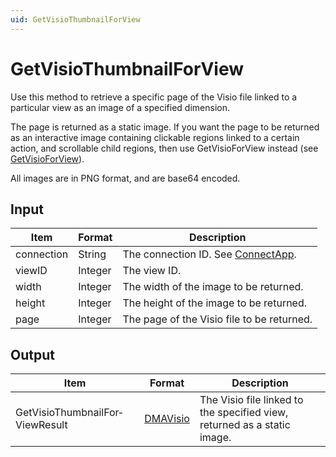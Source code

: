 ```yaml
---
uid: GetVisioThumbnailForView
---
```


# GetVisioThumbnailForView

Use this method to retrieve a specific page of the Visio file linked to a particular view as an image of a specified dimension.

The page is returned as a static image. If you want the page to be returned as an interactive image containing clickable regions linked to a certain action, and scrollable child regions, then use GetVisioForView instead (see [GetVisioForView](xref:GetVisioForView)).

All images are in PNG format, and are base64 encoded.

## Input

| Item       | Format  | Description                                                                      |
|------------|---------|----------------------------------------------------------------------------------|
| connection | String  | The connection ID. See [ConnectApp](xref:ConnectApp). |
| viewID     | Integer | The view ID.                                                                     |
| width      | Integer | The width of the image to be returned.                                           |
| height     | Integer | The height of the image to be returned.                                          |
| page       | Integer | The page of the Visio file to be returned.                                       |

## Output

| Item | Format | Description |
|--|--|--|
| GetVisioThumbnailFor­ViewResult | [DMAVisio](xref:DMAVisio) | The Visio file linked to the specified view, returned as a static image. |
